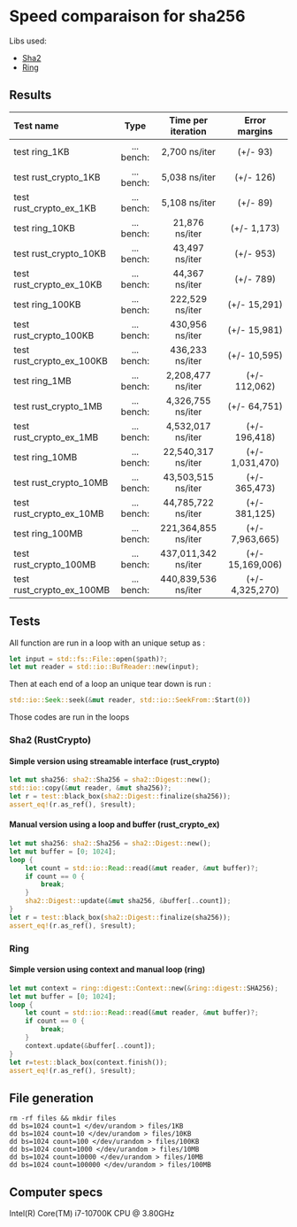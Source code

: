 # Speed comparaison for sha256

Libs used:
- [Sha2](https://docs.rs/sha2/latest/sha2/)
- [Ring](https://docs.rs/ring/latest/ring/)


## Results

| Test name                 |    Type    | Time per iteration  |  Error margins   |
|:--------------------------|:----------:|:-------------------:|:----------------:|
| test ring_1KB             | ... bench: |    2,700 ns/iter    |     (+/- 93)     |
| test rust_crypto_1KB      | ... bench: |    5,038 ns/iter    |    (+/- 126)     |
| test rust_crypto_ex_1KB   | ... bench: |    5,108 ns/iter    |     (+/- 89)     |
| test ring_10KB            | ... bench: |   21,876 ns/iter    |   (+/- 1,173)    |
| test rust_crypto_10KB     | ... bench: |   43,497 ns/iter    |    (+/- 953)     |
| test rust_crypto_ex_10KB  | ... bench: |   44,367 ns/iter    |    (+/- 789)     |
| test ring_100KB           | ... bench: |   222,529 ns/iter   |   (+/- 15,291)   |
| test rust_crypto_100KB    | ... bench: |   430,956 ns/iter   |   (+/- 15,981)   |
| test rust_crypto_ex_100KB | ... bench: |   436,233 ns/iter   |   (+/- 10,595)   |
| test ring_1MB             | ... bench: |  2,208,477 ns/iter  |  (+/- 112,062)   |
| test rust_crypto_1MB      | ... bench: |  4,326,755 ns/iter  |   (+/- 64,751)   |
| test rust_crypto_ex_1MB   | ... bench: |  4,532,017 ns/iter  |  (+/- 196,418)   |
| test ring_10MB            | ... bench: | 22,540,317 ns/iter  | (+/- 1,031,470)  |
| test rust_crypto_10MB     | ... bench: | 43,503,515 ns/iter  |  (+/- 365,473)   |
| test rust_crypto_ex_10MB  | ... bench: | 44,785,722 ns/iter  |  (+/- 381,125)   |
| test ring_100MB           | ... bench: | 221,364,855 ns/iter | (+/- 7,963,665)  |
| test rust_crypto_100MB    | ... bench: | 437,011,342 ns/iter | (+/- 15,169,006) |
| test rust_crypto_ex_100MB | ... bench: | 440,839,536 ns/iter | (+/- 4,325,270)  |

## Tests
All function are run in a loop with an unique setup as :
```rust
let input = std::fs::File::open($path)?;
let mut reader = std::io::BufReader::new(input);
```

Then at each end of a loop an unique tear down is run :
```rust
std::io::Seek::seek(&mut reader, std::io::SeekFrom::Start(0))
```

Those codes are run in the loops

### Sha2 (RustCrypto)

#### Simple version using streamable interface (rust_crypto)
```rust
let mut sha256: sha2::Sha256 = sha2::Digest::new(); 
std::io::copy(&mut reader, &mut sha256)?; 
let r = test::black_box(sha2::Digest::finalize(sha256)); 
assert_eq!(r.as_ref(), $result);
```

#### Manual version using a loop and buffer (rust_crypto_ex)
```rust
let mut sha256: sha2::Sha256 = sha2::Digest::new();
let mut buffer = [0; 1024];
loop {
    let count = std::io::Read::read(&mut reader, &mut buffer)?;
    if count == 0 {
        break;
    }
    sha2::Digest::update(&mut sha256, &buffer[..count]);
}
let r = test::black_box(sha2::Digest::finalize(sha256));
assert_eq!(r.as_ref(), $result);
```

### Ring

#### Simple version using context and manual loop (ring)
```rust
let mut context = ring::digest::Context::new(&ring::digest::SHA256);
let mut buffer = [0; 1024];
loop {
    let count = std::io::Read::read(&mut reader, &mut buffer)?;
    if count == 0 {
        break;
    }
    context.update(&buffer[..count]);
}
let r=test::black_box(context.finish());
assert_eq!(r.as_ref(), $result);
```

## File generation
```shell
rm -rf files && mkdir files
dd bs=1024 count=1 </dev/urandom > files/1KB
dd bs=1024 count=10 </dev/urandom > files/10KB
dd bs=1024 count=100 </dev/urandom > files/100KB
dd bs=1024 count=1000 </dev/urandom > files/10MB
dd bs=1024 count=10000 </dev/urandom > files/10MB
dd bs=1024 count=100000 </dev/urandom > files/100MB
```

## Computer specs
Intel(R) Core(TM) i7-10700K CPU @ 3.80GHz